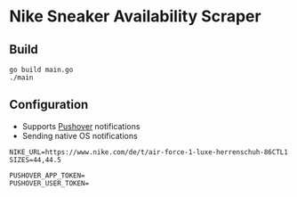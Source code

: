 # Nike Sneaker Availability Scraper

## Build

```
go build main.go
./main
```

## Configuration

- Supports [Pushover](https://pushover.net/#apps) notifications
- Sending native OS notifications

```
NIKE_URL=https://www.nike.com/de/t/air-force-1-luxe-herrenschuh-86CTL1
SIZES=44,44.5

PUSHOVER_APP_TOKEN=
PUSHOVER_USER_TOKEN=
```
